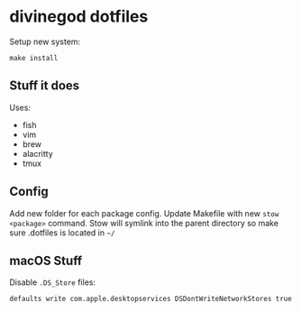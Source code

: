 # divinegod dotfiles

Setup new system:

```
make install
```

## Stuff it does

Uses:

* fish
* vim
* brew
* alacritty
* tmux

## Config

Add new folder for each package config.
Update Makefile with new `stow <package>` command.
Stow will symlink into the parent directory so make sure .dotfiles is located in `~/`

## macOS Stuff

Disable `.DS_Store` files:

```sh
defaults write com.apple.desktopservices DSDontWriteNetworkStores true
```

